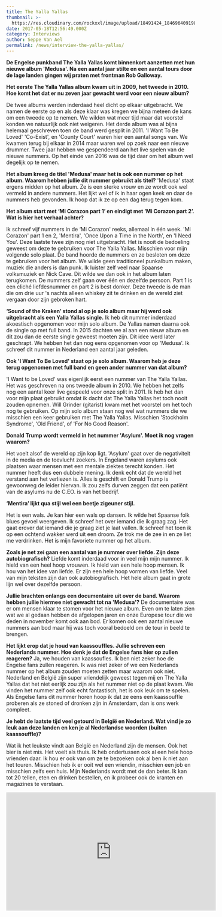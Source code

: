 ```yaml
---
title: The Yalla Yallas
thumbnail: >-
  https://res.cloudinary.com/rockxxl/image/upload/18491424_1846964091984156_2060356962502361504_o.jpg
date: 2017-05-18T12:56:49.000Z
category: Interviews
author: Seppe Van Ael
permalink: /news/interview-the-yalla-yallas/
---
```

**De Engelse punkband The Yalla Yallas komt binnenkort aanzetten met hun nieuwe album 'Medusa'. Na een aantal jaar stilte en een aantal tours door de lage landen gingen wij praten met frontman Rob Galloway.**


**Het eerste The Yalla Yallas album kwam uit in 2009, het tweede in 2010. Hoe komt het dat er nu zeven jaar gewacht werd voor een nieuw album?**

De twee albums werden inderdaad heel dicht op elkaar uitgebracht. We namen de eerste op en als deze klaar was kregen we bijna meteen de kans om een tweede op te nemen. We wilden wat meer tijd maar dat voorstel konden we natuurlijk ook niet weigeren. Het derde album was al bijna helemaal geschreven toen de band werd gesplit in 2011. 'I Want To Be Loved' 'Co-Exist', en 'County Court' waren hier een aantal songs van. We kwamen terug bij elkaar in 2014 maar waren wel op zoek naar een nieuwe drummer. Twee jaar hebben we gespendeerd aan het live spelen van de nieuwe nummers. Op het einde van 2016 was de tijd daar om het album wel degelijk op te nemen.

**Het album kreeg de titel 'Medusa' maar het is ook een nummer op het album. Waarom hebben jullie dit nummer gebruikt als titel?**
'Medusa' staat ergens midden op het album. Ze is een sterke vrouw en ze wordt ook wel vermeld in andere nummers. Het lijkt wel of ik in haar ogen keek en daar de nummers heb gevonden. Ik hoop dat ik ze op een dag terug tegen kom.

**Het album start met ‘Mi Corazon part 1’ en eindigt met ‘Mi Corazon part 2’. Wat is hier het verhaal achter?**

Ik schreef vijf nummers in de ‘Mi Corazon' reeks, allemaal in één week. 'Mi Corazon' part 1 en 2, 'Mentira', 'Once Upon a Time in the North', en 'I Need You'. Deze laatste twee zijn nog niet uitgebracht. Het is nooit de bedoeling geweest om deze te gebruiken voor The Yalla Yallas. Misschien voor mijn volgende solo plaat. De band hoorde de nummers en ze besloten om deze te gebruiken voor het album. We wilde geen traditioneel punkalbum maken, muziek die anders is dan punk. Ik luister zelf veel naar Spaanse volksmuziek en Nick Cave. Dit wilde we dan ook in het album laten terugkomen. De nummers zelf gaan over één en dezelfde persoon. Part 1 is een cliché liefdesnummer en part 2 is best donker. Deze tweede is de man die om drie uur 's nachts alleen whiskey zit te drinken en de wereld ziet vergaan door zijn gebroken hart.

**‘Sound of the Kraken’ stond al op je solo album maar hij werd ook uitgebracht als een Yalla Yallas single.**
Ik heb dit nummer inderdaad akoestisch opgenomen voor mijn solo album. De Yallas namen daarna ook de single op met full band. In 2015 dachten we al aan een nieuw album en dit zou dan de eerste single geweest moeten zijn. Dit idee werd later geschrapt. We hebben het dan nog eens opgenomen voor op 'Medusa'. Ik schreef dit nummer in Nederland een aantal jaar geleden.

**Ook 'I Want To Be Loved' staat op je solo album. Waarom heb je deze terug opgenomen met full band en geen ander nummer van dat album?**

'I Want to be Loved' was eigenlijk eerst een nummer van The Yalla Yallas. Het was geschreven na ons tweede album in 2010. We hebben het zelfs nog een aantal keer live gespeeld voor onze split in 2011. Ik heb het dan voor mijn plaat gebruikt omdat ik dacht dat The Yalla Yallas het toch nooit zouden opnemen. Will Grinder (gitarist) kwam met het voorstel om het toch nog te gebruiken. Op mijn solo album staan nog wel wat nummers die we misschien een keer gebruiken met The Yalla Yallas. Misschien 'Stockholm Syndrome', 'Old Friend', of 'For No Good Reason'.

**Donald Trump wordt vermeld in het nummer 'Asylum'. Moet ik nog vragen waarom?**

Het voelt alsof de wereld op zijn kop ligt. 'Asylum' gaat over de negativiteit in de media en de toevlucht zoekers. In Engeland waren asylums ook plaatsen waar mensen met een mentale ziektes terecht konden. Het nummer heeft dus een dubbele mening. Ik denk echt dat de wereld het verstand aan het verliezen is. Alles is geschift en Donald Trump is gewoonweg de leider hiervan. Ik zou zelfs durven zeggen dat een patiënt van de asylums nu de C.EO. is van het bedrijf.

**‘Mentira’ lijkt qua stijl wel een beetje zigeuner stijl.**

Het is een wals. Je kan hier een wals op dansen. Ik wilde het Spaanse folk blues gevoel weergeven. Ik schreef het over iemand die ik graag zag. Het gaat erover dat iemand die je graag ziet je laat vallen. Ik schreef het toen ik op een ochtend wakker werd uit een droom. Ze trok me de zee in en ze liet me verdrinken. Het is mijn favoriete nummer op het album.

**Zoals je net zei gaan een aantal van je nummer over liefde. Zijn deze autobiografisch?**
Liefde komt inderdaad voor in veel mijn mijn nummer. Ik hield van een heel hoop vrouwen. Ik hield van een hele hoop mensen. Ik hou van het idee van liefde. Er zijn een hele hoop vormen van liefde. Veel van mijn teksten zijn dan ook autobiografisch. Het hele album gaat in grote lijn wel over dezelfde persoon.

**Jullie brachten onlangs een documentaire uit over de band. Waarom hebben jullie hiermee niet gewacht tot na 'Medusa'?**
De documentaire was er om mensen klaar te stomen voor het nieuwe album. Even om te laten zien wat we al gedaan hebben de afgelopen jaren en onze Europese tour die we deden in november komt ook aan bod. Er komen ook een aantal nieuwe nummers aan bod maar hij was toch vooral bedoeld om de tour in beeld te brengen.

**Het lijkt erop dat je houd van kaassouffles. Jullie schreven een Nederlands nummer. Hoe denk je dat de Engelse fans hier op zullen reageren?**
Ja, we houden van kaassoufles. Ik ben niet zeker hoe de Engelse fans zullen reageren. Ik was niet zeker of we een Nederlands nummer op het album zouden moeten zetten maar waarom ook niet. Nederland en België zijn super vriendelijk geweest tegen mij en The Yalla Yallas dat het niet eerlijk zou zijn als het nummer niet op de plaat kwam. We vinden het nummer zelf ook echt fantastisch, het is ook leuk om te spelen. Als Engelse fans dit nummer horen hoop ik dat ze eens een kaassouffle proberen als ze stoned of dronken zijn in Amsterdam, dan is ons werk compleet.

**Je hebt de laatste tijd veel getourd in België en Nederland. Wat vind je zo leuk aan deze landen en ken je al Nederlandse woorden (buiten kaassouffle)?**

Wat ik het leukste vindt aan België en Nederland zijn de mensen. Ook het bier is niet mis. Het voelt als thuis. Ik heb ondertussen ook al een hele hoop vrienden daar. Ik hou er ook van om ze te bezoeken ook al ben ik niet aan het touren. Misschien heb ik er ooit wel een vriendin, misschien een job en misschien zelfs een huis. Mijn Nederlands wordt met de dan beter. Ik kan tot 20 tellen, eten en drinken bestellen, en ik probeer ook de kranten en magazines te verstaan.

<iframe width="560" height="315" src="https://www.youtube.com/embed/e-VSqKLIpOs" frameborder="0" allow="accelerometer; autoplay; encrypted-media; gyroscope; picture-in-picture" allowfullscreen></iframe>
